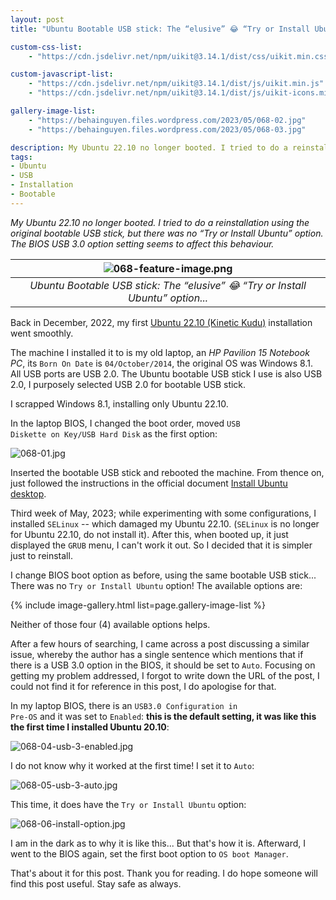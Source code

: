 ```yaml
---
layout: post
title: "Ubuntu Bootable USB stick: The “elusive” 😂 “Try or Install Ubuntu” option..."

custom-css-list:
    - "https://cdn.jsdelivr.net/npm/uikit@3.14.1/dist/css/uikit.min.css"

custom-javascript-list:
    - "https://cdn.jsdelivr.net/npm/uikit@3.14.1/dist/js/uikit.min.js"
    - "https://cdn.jsdelivr.net/npm/uikit@3.14.1/dist/js/uikit-icons.min.js"

gallery-image-list:
    - "https://behainguyen.files.wordpress.com/2023/05/068-02.jpg"
    - "https://behainguyen.files.wordpress.com/2023/05/068-03.jpg"

description: My Ubuntu 22.10 no longer booted. I tried to do a reinstallation using the original bootable USB stick, but there was no “Try or Install Ubuntu” option. The BIOS USB 3.0 option setting seems to affect this behaviour.
tags:
- Ubuntu
- USB
- Installation
- Bootable
---
```


<em style="color:#111;">My Ubuntu 22.10 no longer booted. I tried to do a reinstallation using the original bootable USB stick, but there was no “Try or Install Ubuntu” option. The BIOS USB 3.0 option setting seems to affect this behaviour.</em>

| ![068-feature-image.png](https://behainguyen.files.wordpress.com/2023/05/068-feature-image.png) |
|:--:|
| *Ubuntu Bootable USB stick: The “elusive” 😂 “Try or Install Ubuntu” option...* |

Back in December, 2022,
my first 
<a href="https://releases.ubuntu.com/kinetic/" title="Ubuntu 22.10 (Kinetic Kudu)" target="_blank">Ubuntu 22.10 (Kinetic Kudu)</a>
installation went smoothly. 

The machine I installed it to is my old laptop, an <em>HP Pavilion 15 Notebook PC</em>,
its <code>Born On Date</code> is <code>04/October/2014</code>, the original OS was 
Windows 8.1. All USB ports are USB 2.0. The Ubuntu bootable USB stick I use is also 
USB 2.0, I purposely selected USB 2.0 for bootable USB stick.

I scrapped Windows 8.1, installing only Ubuntu 22.10.

In the laptop BIOS, I changed the boot order, moved 
<code>USB Diskette on Key/USB Hard Disk</code> as the first option:

![068-01.jpg](https://behainguyen.files.wordpress.com/2023/05/068-01.jpg)

Inserted the bootable USB stick and rebooted the machine. From thence on,
just followed the instructions in the official document 
<a href="https://ubuntu.com/tutorials/install-ubuntu-desktop#1-overview"
title="Install Ubuntu desktop" target="_blank">Install Ubuntu desktop</a>.

Third week of May, 2023; while experimenting with some configurations, 
I installed <code>SELinux</code> -- which damaged my Ubuntu 22.10.
(<code>SELinux</code> is no longer for Ubuntu 22.10, do not install it).
After this, when booted up, it just displayed the <code>GRUB</code> menu,
I can't work it out. So I decided that it is simpler just to reinstall.

I change BIOS boot option as before, using the same bootable USB stick...
There was no <code>Try or Install Ubuntu</code> option! The available 
options are:

{% include image-gallery.html list=page.gallery-image-list %}

Neither of those four (4) available options helps.

After a few hours of searching, I came across a post discussing a similar
issue, whereby the author has a single sentence which mentions that if
there is a USB 3.0 option in the BIOS, it should be set to <code>Auto</code>.
Focusing on getting my problem addressed, I forgot to write down the URL of 
the post, I could not find it for reference in this post, I do apologise 
for that. 

In my laptop BIOS, there is an <code>USB3.0 Configuration in Pre-OS</code>
and it was set to <code>Enabled</code>: <strong>this is the default setting,
it was like this the first time I installed Ubuntu 20.10</strong>:

![068-04-usb-3-enabled.jpg](https://behainguyen.files.wordpress.com/2023/05/068-04-usb-3-enabled.jpg)

I do not know why it worked at the first time! I set it to <code>Auto</code>:

![068-05-usb-3-auto.jpg](https://behainguyen.files.wordpress.com/2023/05/068-05-usb-3-auto.jpg)

This time, it does have the <code>Try or Install Ubuntu</code> option:

![068-06-install-option.jpg](https://behainguyen.files.wordpress.com/2023/05/068-06-install-option.jpg)

I am in the dark as to why it is like this... But that's how it is.
Afterward, I went to the BIOS again, set the first boot option to
<code>OS boot Manager</code>.

That's about it for this post. 
Thank you for reading. I do hope someone will find this post useful. 
Stay safe as always.
